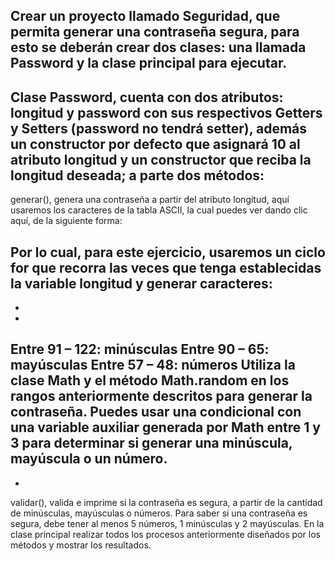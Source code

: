 Crear un proyecto llamado Seguridad, que permita generar una
contraseña segura, para esto se deberán crear dos clases: una llamada
Password y la clase principal para ejecutar.
-
 Clase Password, cuenta con dos atributos: longitud y password
con sus respectivos Getters y Setters (password no tendrá
setter), además un constructor por defecto que asignará 10 al
atributo longitud y un constructor que reciba la longitud deseada;
a parte dos métodos:
-
 generar(), genera una contraseña a partir del atributo longitud,
aquí usaremos los caracteres de la tabla ASCII, la cual puedes ver
dando clic aquí, de la siguiente forma:


Por lo cual, para este ejercicio, usaremos un ciclo for que recorra las
veces que tenga establecidas la variable longitud y generar caracteres:
-
-
-
Entre 91 – 122: minúsculas
Entre 90 – 65: mayúsculas
Entre 57 – 48: números
Utiliza la clase Math y el método Math.random en los rangos
anteriormente descritos para generar la contraseña. Puedes usar una
condicional con una variable auxiliar generada por Math entre 1 y 3 para
determinar si generar una minúscula, mayúscula o un número.
-
-
validar(), valida e imprime si la contraseña es segura, a partir de
la cantidad de minúsculas, mayúsculas o números. Para saber si
una contraseña es segura, debe tener al menos 5 números, 1
minúsculas y 2 mayúsculas.
En la clase principal realizar todos los procesos anteriormente
diseñados por los métodos y mostrar los resultados.